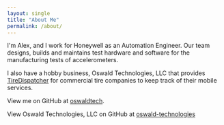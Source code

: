 ```yaml
---
layout: single
title: "About Me"
permalink: /about/
---
```


I'm Alex, and I work for Honeywell as an Automation Engineer. Our team designs, builds and maintains test hardware and software for the manufacturing tests of accelerometers.

I also have a hobby business, Oswald Technologies, LLC that provides [TireDispatcher](https://tiredispatcher.com) for commercial tire companies to keep track of their mobile services.

View me on GitHub at [oswaldtech](https://github.com/oswaldtech).

View Oswald Technologies, LLC on GitHub at [oswald-technologies](https://github.com/oswald-technologies)